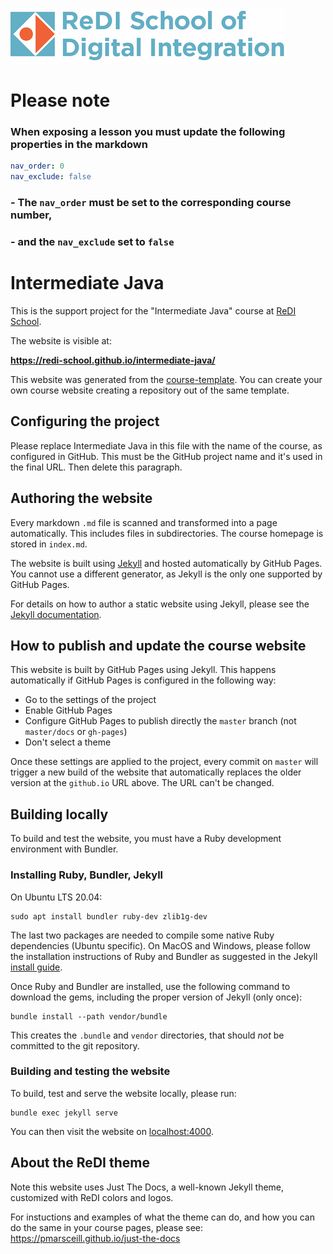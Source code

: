 ![ReDI](redi_banner.png)

# Please note

### When exposing a lesson you must update the following properties in the markdown

```yaml
nav_order: 0
nav_exclude: false
```

### - The `nav_order` must be set to the corresponding course number, 
### - and the `nav_exclude` set to `false`

# Intermediate Java

This is the support project for the "Intermediate Java" course
at [ReDI School](https://www.redi-school.org).

The website is visible at:

**https://redi-school.github.io/intermediate-java/**

This website was generated from
the [course-template](https://github.com/ReDI-School/course-template). You can create your own
course website creating a repository out of the same template.

## Configuring the project

Please replace Intermediate Java in this file with the name of the course, as configured in GitHub.
This must be the GitHub project name and it's used in the final URL. Then delete this paragraph.

## Authoring the website

Every markdown `.md` file is scanned and transformed into a page automatically. This includes files
in subdirectories. The course homepage is stored in `index.md`.

The website is built using [Jekyll](https://jekyllrb.com) and hosted automatically by GitHub Pages.
You cannot use a different generator, as Jekyll is the only one supported by GitHub Pages.

For details on how to author a static website using Jekyll, please see
the [Jekyll documentation](https://jekyllrb.com/docs).

## How to publish and update the course website

This website is built by GitHub Pages using Jekyll. This happens automatically if GitHub Pages is
configured in the following way:

- Go to the settings of the project
- Enable GitHub Pages
- Configure GitHub Pages to publish directly the `master` branch (not `master/docs` or `gh-pages`)
- Don't select a theme

Once these settings are applied to the project, every commit on `master` will trigger a new build of
the website that automatically replaces the older version at the `github.io` URL above. The URL
can't be changed.

## Building locally

To build and test the website, you must have a Ruby development environment with Bundler.

### Installing Ruby, Bundler, Jekyll

On Ubuntu LTS 20.04:

```
sudo apt install bundler ruby-dev zlib1g-dev
```

The last two packages are needed to compile some native Ruby dependencies (Ubuntu specific). On
MacOS and Windows, please follow the installation instructions of Ruby and Bundler as suggested in
the Jekyll [install guide](https://jekyllrb.com/docs/installation).

Once Ruby and Bundler are installed, use the following command to download the gems, including the
proper version of Jekyll (only once):

```
bundle install --path vendor/bundle
```

This creates the `.bundle` and `vendor` directories, that should *not* be committed to the git
repository.

### Building and testing the website

To build, test and serve the website locally, please run:

```
bundle exec jekyll serve
```

You can then visit the website on [localhost:4000](http://localhost:4000).

## About the ReDI theme

Note this website uses Just The Docs, a well-known Jekyll theme, customized with ReDI colors and
logos.

For instuctions and examples of what the theme can do, and how you can do the same in your course
pages, please see: https://pmarsceill.github.io/just-the-docs
